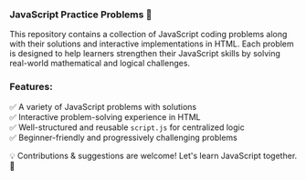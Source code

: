 ### **JavaScript Practice Problems** 🚀  
This repository contains a collection of JavaScript coding problems along with their solutions and interactive implementations in HTML. Each problem is designed to help learners strengthen their JavaScript skills by solving real-world mathematical and logical challenges.  

### **Features:**  
✅ A variety of JavaScript problems with solutions  
✅ Interactive problem-solving experience in HTML  
✅ Well-structured and reusable `script.js` for centralized logic  
✅ Beginner-friendly and progressively challenging problems  

💡 Contributions & suggestions are welcome! Let's learn JavaScript together. 🚀  
